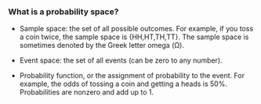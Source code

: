 ### What is a probability space?

- Sample space: the set of all possible outcomes. For example, if you toss a coin twice, the sample space is {HH,HT,TH,TT}. The sample space is sometimes denoted by the Greek letter omega (Ω).
- Event space: the set of all events (can be zero to any number).

- Probability function, or the assignment of probability to the event. For example, the odds of tossing a coin and getting a heads is 50%. Probabilities are nonzero and add up to 1.
